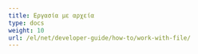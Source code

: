 ```yaml
---
title: Εργασία με αρχεία
type: docs
weight: 10
url: /el/net/developer-guide/how-to/work-with-file/
---
```

